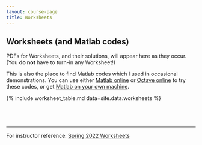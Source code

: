 ```yaml
---
layout: course-page
title: Worksheets
---
```


## Worksheets (and Matlab codes)

PDFs for Worksheets, and their solutions, will appear here as they occur.  (You **do not** have to turn-in any Worksheet!)

This is also the place to find Matlab codes which I used in occasional demonstrations.  You can use either [Matlab online](https://matlab.mathworks.com/) or [Octave online](https://octave-online.net/) to try these codes, or get [Matlab on your own machine](https://www.mathworks.com/products/matlab/student.html).

{% include worksheet_table.md  data=site.data.worksheets %}

<div style="padding-bottom: 40px"></div>

---
For instructor reference: [Spring 2022 Worksheets](worksheetsS22.html)

